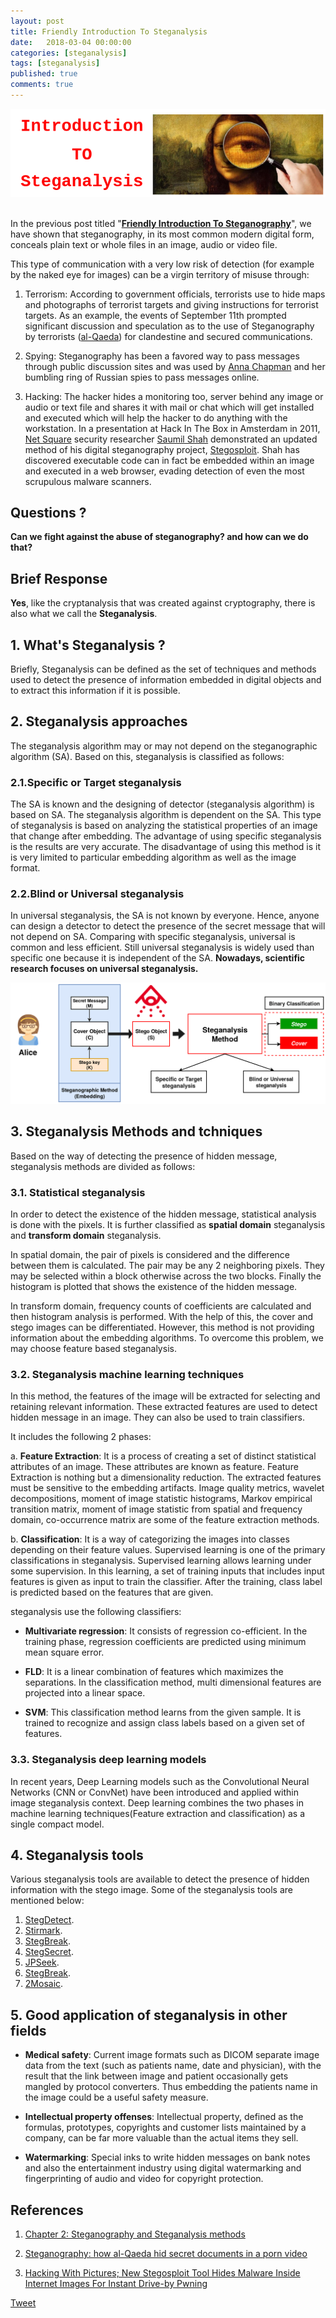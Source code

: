 ```yaml
---
layout: post
title: Friendly Introduction To Steganalysis
date:   2018-03-04 00:00:00
categories: [steganalysis]
tags: [steganalysis]
published: true
comments: true
---
```


<center><img src="/images/post2/Steganalysis_bg.png" alt="Drawing" style="max-width: 100%; height: auto;"/></center>
<br/>

In the previous post titled "[**Friendly Introduction To Steganography**](../Introduction-Steganography)", we have shown that steganography, in its most common modern digital form, conceals plain text or whole files in an image, audio or video file.

This type of communication with a very low risk of detection (for example by the naked eye for images) can be a virgin territory of misuse through:

1. Terrorism:  According to government officials, terrorists use to hide maps and photographs of terrorist targets and giving instructions for terrorist targets. As an example, the events of September 11th prompted significant discussion and speculation as to the use of Steganography by terrorists (<a href="https://en.wikipedia.org/wiki/Al-Qaeda" target="_blank">al-Qaeda</a>) for clandestine and secured communications.

2. Spying: Steganography has been a favored way to pass messages through public discussion sites and was used by <a href="https://en.wikipedia.org/wiki/Anna_Chapman" target="_blank">Anna Chapman</a> and her bumbling ring of Russian spies to pass messages online.

3. Hacking: The hacker hides a monitoring too, server behind any image or audio or text file and shares it with mail or chat which will get installed and executed which will help the hacker to do anything with the workstation. In a presentation at Hack In The Box in Amsterdam in 2011, <a href="http://net-square.com/" target="_blank">Net Square</a> security researcher <a href="https://twitter.com/therealsaumil" target="_blank">Saumil Shah</a> demonstrated an updated method of his digital steganography project, <a href="http://stegosploit.info/" target="_blank">Stegosploit</a>. Shah has discovered executable code can in fact be embedded within an image and executed in a web browser, evading detection of even the most scrupulous malware scanners.

## Questions ?

**Can we fight against the abuse of steganography? and how can we do that?**

## Brief Response

**Yes**, like the cryptanalysis that was created against cryptography, there is also what we call the **Steganalysis**.

## 1. What's Steganalysis ?

Briefly, Steganalysis can be defined as the set of techniques and methods used to detect the presence of information embedded in digital objects and to extract this information if it is possible.


## 2. Steganalysis approaches

The steganalysis algorithm may or may not depend on the steganographic algorithm (SA). Based on this, steganalysis is classified as follows:

### 2.1.Specific or Target steganalysis

The SA is known and the designing of detector (steganalysis algorithm) is based on SA. The steganalysis algorithm is dependent on the SA. This type of steganalysis is based on
analyzing the statistical properties of an image that change after embedding. The advantage of using specific steganalysis is the results are very accurate. The disadvantage of using this method is it is very limited to particular embedding algorithm as well as the image format.

### 2.2.Blind or Universal steganalysis

In universal steganalysis, the SA is not known by everyone. Hence, anyone can design a detector
to detect the presence of the secret message that will not depend on SA. Comparing with specific
steganalysis, universal is common and less efficient. Still universal steganalysis is widely used
than specific one because it is independent of the SA.
__Nowadays, scientific research focuses on universal steganalysis.__


<p align="center">
	<img src="/images/post2/steganalysis_system.png" />
</p>

## 3. Steganalysis Methods and tchniques

Based on the way of detecting the presence of hidden message, steganalysis methods are divided as follows:

### 3.1. Statistical steganalysis

In order to detect the existence of the hidden message, statistical analysis is done with the pixels. It is further classified as **spatial domain** steganalysis and **transform domain** steganalysis.


In spatial domain, the pair of pixels is considered and the difference between them is
calculated. The pair may be any 2 neighboring pixels. They may be selected within a block
otherwise across the two blocks. Finally the histogram is plotted that shows the existence of the
hidden message.

In transform domain, frequency counts of coefficients are calculated and then histogram analysis is performed. With the help of this, the cover and stego images can be differentiated. However, this method is not providing information about the embedding algorithms. To overcome this problem, we may choose feature based steganalysis.

### 3.2. Steganalysis machine learning techniques

In this method, the features of the image will be extracted for selecting and retaining relevant
information. These extracted features are used to detect hidden message in an image. They can
also be used to train classifiers.

It includes the following 2 phases:

a. **Feature Extraction**: It is a process of creating a set of distinct statistical attributes of an image. These attributes are known as feature. Feature Extraction is nothing but a dimensionality reduction. The extracted features must be sensitive to the embedding artifacts. Image quality metrics, wavelet decompositions, moment of image statistic histograms, Markov empirical transition matrix, moment of image statistic from spatial and frequency domain, co-occurrence matrix are some of the feature extraction methods.

b. **Classification**: It is a way of categorizing the images into classes depending on their feature values. Supervised learning is one of the primary classifications in steganalysis. Supervised learning allows learning under some supervision. In this learning, a set of training inputs
that includes input features is given as input to train the classifier. After the training, class label is predicted based on the features that are given.

steganalysis use the following classifiers:

- **Multivariate regression**: It consists of regression co-efficient. In the training phase, regression coefficients are predicted using minimum mean square error.

- **FLD**: It is a linear combination of features which maximizes the separations. In the classification method, multi dimensional features are projected into a linear space.

- **SVM**: This classification method learns from the given sample. It is trained to recognize and assign class labels based on a given set of features.

### 3.3. Steganalysis deep learning models

In recent years, Deep Learning models such as the Convolutional Neural Networks (CNN or ConvNet) have been introduced and applied within image steganalysis context. Deep learning combines the two phases in machine learning techniques(Feature extraction and classification) as a single compact model.

## 4. Steganalysis tools

Various steganalysis tools are available to detect the presence of hidden information with the stego image. Some of the steganalysis tools are mentioned below:

1. <a href="https://github.com/abeluck/stegdetect" target="_blank">StegDetect</a>.
2. <a href="http://www.petitcolas.net/watermarking/stirmark/" target="_blank">Stirmark</a>.
3. <a href="http://cyborg.ztrela.com/steg-toolkit.php/" target="_blank">StegBreak</a>.
4. <a href="https://www.aldeid.com/wiki/StegSecret" target="_blank">StegSecret</a>.
5. <a href="https://github.com/h3xx/jphs" target="_blank">JPSeek</a>.
6. <a href="http://cyborg.ztrela.com/steg-toolkit.php/" target="_blank">StegBreak</a>.
7. <a href="http://www.petitcolas.net/watermarking/2mosaic/" target="_blank">2Mosaic</a>.

## 5. Good application of steganalysis in other fields

- **Medical safety**: Current image formats such as DICOM separate image data from the text (such as patients name, date and physician), with the result that the link between image and patient
occasionally gets mangled by protocol converters. Thus embedding the patients name in the image could be a useful safety measure.

- **Intellectual property offenses**: Intellectual property, defined as the formulas, prototypes, copyrights and customer lists maintained by a company, can be far more valuable than the actual items they sell.

- **Watermarking**: Special inks to write hidden messages on bank notes and also the entertainment industry using digital watermarking and fingerprinting of audio and video for copyright protection.



## References

1. <a href="http://shodhganga.inflibnet.ac.in/bitstream/10603/8912/13/11_chapter%202.pdf" target="_blank">Chapter 2: Steganography and Steganalysis methods</a>

2. <a href="https://arstechnica.com/information-technology/2012/05/steganography-how-al-qaeda-hid-secret-documents-in-a-porn-video/" target="_blank">Steganography: how al-Qaeda hid secret documents in a porn video</a>

3. <a href="http://www.player.one/hacking-pictures-new-stegosploit-tool-hides-malware-inside-internet-images-instant-444768" target="_blank">Hacking With Pictures; New Stegosploit Tool Hides Malware Inside Internet Images For Instant Drive-by Pwning</a>

<a href="https://twitter.com/share" class="twitter-share-button" data-show-count="false">Tweet</a><script async src="//platform.twitter.com/widgets.js" charset="utf-8"></script>

<script>
  (function(i,s,o,g,r,a,m){i['GoogleAnalyticsObject']=r;i[r]=i[r]||function(){
  (i[r].q=i[r].q||[]).push(arguments)},i[r].l=1*new Date();a=s.createElement(o),
  m=s.getElementsByTagName(o)[0];a.async=1;a.src=g;m.parentNode.insertBefore(a,m)
  })(window,document,'script','//www.google-analytics.com/analytics.js','ga');

  ga('create', 'UA-115439306-1', 'auto');
  ga('send', 'pageview');
</script>
